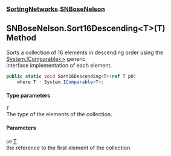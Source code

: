 ### [SortingNetworks](SortingNetworks.md 'SortingNetworks').[SNBoseNelson](SortingNetworks_SNBoseNelson.md 'SortingNetworks.SNBoseNelson')
## SNBoseNelson.Sort16Descending&lt;T&gt;(T) Method
Sorts a collection of 16 elements in descending order using the [System.IComparable&lt;&gt;](https://docs.microsoft.com/en-us/dotnet/api/System.IComparable-1 'System.IComparable`1') generic  
interface implementation of each element.  
```csharp
public static void Sort16Descending<T>(ref T p0)
    where T : System.IComparable<T>;
```
#### Type parameters
<a name='SortingNetworks_SNBoseNelson_Sort16Descending_T_(T)_T'></a>
`T`  
The type of the elements of the collection.
  
#### Parameters
<a name='SortingNetworks_SNBoseNelson_Sort16Descending_T_(T)_p0'></a>
`p0` [T](SortingNetworks_SNBoseNelson_Sort16Descending_T_(T).md#SortingNetworks_SNBoseNelson_Sort16Descending_T_(T)_T 'SortingNetworks.SNBoseNelson.Sort16Descending&lt;T&gt;(T).T')  
the reference to the first element of the collection
  
